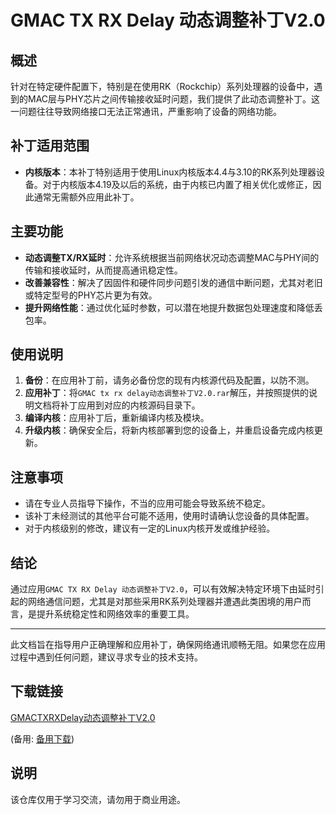 # GMAC TX RX Delay 动态调整补丁V2.0

## 概述

针对在特定硬件配置下，特别是在使用RK（Rockchip）系列处理器的设备中，遇到的MAC层与PHY芯片之间传输接收延时问题，我们提供了此动态调整补丁。这一问题往往导致网络接口无法正常通讯，严重影响了设备的网络功能。

## 补丁适用范围

- **内核版本**：本补丁特别适用于使用Linux内核版本4.4与3.10的RK系列处理器设备。对于内核版本4.19及以后的系统，由于内核已内置了相关优化或修正，因此通常无需额外应用此补丁。

## 主要功能

- **动态调整TX/RX延时**：允许系统根据当前网络状况动态调整MAC与PHY间的传输和接收延时，从而提高通讯稳定性。
- **改善兼容性**：解决了因固件和硬件同步问题引发的通信中断问题，尤其对老旧或特定型号的PHY芯片更为有效。
- **提升网络性能**：通过优化延时参数，可以潜在地提升数据包处理速度和降低丢包率。

## 使用说明

1. **备份**：在应用补丁前，请务必备份您的现有内核源代码及配置，以防不测。
2. **应用补丁**：将`GMAC tx rx delay动态调整补丁V2.0.rar`解压，并按照提供的说明文档将补丁应用到对应的内核源码目录下。
3. **编译内核**：应用补丁后，重新编译内核及模块。
4. **升级内核**：确保安全后，将新内核部署到您的设备上，并重启设备完成内核更新。

## 注意事项

- 请在专业人员指导下操作，不当的应用可能会导致系统不稳定。
- 该补丁未经测试的其他平台可能不适用，使用时请确认您设备的具体配置。
- 对于内核级别的修改，建议有一定的Linux内核开发或维护经验。

## 结论

通过应用`GMAC TX RX Delay 动态调整补丁V2.0`，可以有效解决特定环境下由延时引起的网络通信问题，尤其是对那些采用RK系列处理器并遭遇此类困境的用户而言，是提升系统稳定性和网络效率的重要工具。

---

此文档旨在指导用户正确理解和应用补丁，确保网络通讯顺畅无阻。如果您在应用过程中遇到任何问题，建议寻求专业的技术支持。

## 下载链接
[GMACTXRXDelay动态调整补丁V2.0](https://pan.quark.cn/s/164e58894247) 

(备用: [备用下载](https://pan.baidu.com/s/1K73D3wlTHY2y9PhQfe7Z5Q?pwd=1234))

## 说明

该仓库仅用于学习交流，请勿用于商业用途。

